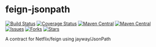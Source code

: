 # feign-jsonpath

[![Build Status](https://travis-ci.org/velo/feign-jsonpath.svg?branch=master)](https://travis-ci.org/velo/feign-jsonpath?branch=master) 
[![Coverage Status](https://coveralls.io/repos/velo/feign-jsonpath/badge.svg?branch=master)](https://coveralls.io/r/velo/feign-jsonpath?branch=master) 
[![Maven Central](https://maven-badges.herokuapp.com/maven-central/com.marvinformatics.feign/feign-jsonpath/badge.svg)](https://maven-badges.herokuapp.com/maven-central/com.marvinformatics/feign-jsonpath/) 
[![Maven Central](https://maven-badges.herokuapp.com/maven-central/com.marvinformatics.formatter/formatter-maven-plugin/badge.svg)](https://maven-badges.herokuapp.com/maven-central/com.marvinformatics.formatter/formatter-maven-plugin/) 
[![Issues](https://img.shields.io/github/issues/velo/feign-jsonpath.svg)](https://github.com/velo/feign-jsonpath/issues) 
[![Forks](https://img.shields.io/github/forks/velo/feign-jsonpath.svg)](https://github.com/velo/feign-jsonpath/network) 
[![Stars](https://img.shields.io/github/stars/velo/feign-jsonpath.svg)](https://github.com/velo/feign-jsonpath/stargazers)

A contract for Netflix/feign using jayway/JsonPath
